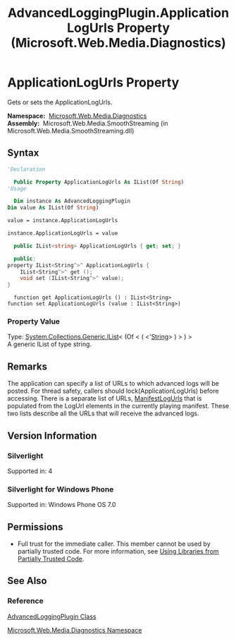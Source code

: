 ﻿---
title: AdvancedLoggingPlugin.ApplicationLogUrls Property (Microsoft.Web.Media.Diagnostics)
TOCTitle: ApplicationLogUrls Property
ms:assetid: P:Microsoft.Web.Media.Diagnostics.AdvancedLoggingPlugin.ApplicationLogUrls
ms:mtpsurl: https://msdn.microsoft.com/en-us/library/microsoft.web.media.diagnostics.advancedloggingplugin.applicationlogurls(v=VS.90)
ms:contentKeyID: 31469187
ms.date: 05/02/2012
mtps_version: v=VS.90
f1_keywords:
- Microsoft.Web.Media.Diagnostics.AdvancedLoggingPlugin.ApplicationLogUrls
- Microsoft.Web.Media.Diagnostics.AdvancedLoggingPlugin.get_ApplicationLogUrls
- Microsoft.Web.Media.Diagnostics.AdvancedLoggingPlugin.set_ApplicationLogUrls
dev_langs:
- csharp
- jscript
- vb
- cpp
api_location:
- Microsoft.Web.Media.SmoothStreaming.dll
api_name:
- Microsoft.Web.Media.Diagnostics.AdvancedLoggingPlugin.ApplicationLogUrls
- Microsoft.Web.Media.Diagnostics.AdvancedLoggingPlugin.get_ApplicationLogUrls
- Microsoft.Web.Media.Diagnostics.AdvancedLoggingPlugin.set_ApplicationLogUrls
api_type:
- Managed
topic_type:
- apiref
- kbSyntax
product_family_name: VS
ROBOTS: INDEX,FOLLOW
---

# ApplicationLogUrls Property

Gets or sets the ApplicationLogUrls.

**Namespace:**  [Microsoft.Web.Media.Diagnostics](microsoft-web-media-diagnostics-namespace_1.md)  
**Assembly:**  Microsoft.Web.Media.SmoothStreaming (in Microsoft.Web.Media.SmoothStreaming.dll)

## Syntax

```vb
'Declaration

  Public Property ApplicationLogUrls As IList(Of String)
'Usage

  Dim instance As AdvancedLoggingPlugin
Dim value As IList(Of String)

value = instance.ApplicationLogUrls

instance.ApplicationLogUrls = value
```

```csharp
  public IList<string> ApplicationLogUrls { get; set; }
```

```cpp
  public:
property IList<String^>^ ApplicationLogUrls {
    IList<String^>^ get ();
    void set (IList<String^>^ value);
}
```

```jscript
  function get ApplicationLogUrls () : IList<String>
function set ApplicationLogUrls (value : IList<String>)
```

### Property Value

Type: [System.Collections.Generic.IList](https://msdn.microsoft.com/library/5y536ey6)\< (Of \< ( \<'[String](https://msdn.microsoft.com/library/s1wwdcbf)\> ) \> ) \>  
A generic IList of type string.  

## Remarks

The application can specify a list of URLs to which advanced logs will be posted. For thread safety, callers should lock(ApplicationLogUrls) before accessing. There is a separate list of URLs, [ManifestLogUrls](advancedloggingplugin-manifestlogurls-property-microsoft-web-media-diagnostics_1.md) that is populated from the LogUrl elements in the currently playing manifest. These two lists describe all the URLs that will receive the advanced logs.

## Version Information

### Silverlight

Supported in: 4  

### Silverlight for Windows Phone

Supported in: Windows Phone OS 7.0  

## Permissions

  - Full trust for the immediate caller. This member cannot be used by partially trusted code. For more information, see [Using Libraries from Partially Trusted Code](https://msdn.microsoft.com/library/8skskf63).

## See Also

### Reference

[AdvancedLoggingPlugin Class](advancedloggingplugin-class-microsoft-web-media-diagnostics_1.md)

[Microsoft.Web.Media.Diagnostics Namespace](microsoft-web-media-diagnostics-namespace_1.md)

